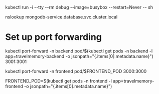 kubectl run -i --tty --rm debug --image=busybox --restart=Never -- sh

nslookup mongodb-service.database.svc.cluster.local


# Set up port forwarding

kubectl port-forward -n backend pod/$(kubectl get pods -n backend -l app=travelmemory-backend -o jsonpath="{.items[0].metadata.name}") 3001:3001


kubectl port-forward -n frontend pod/$FRONTEND_POD 3000:3000

FRONTEND_POD=$(kubectl get pods -n frontend -l app=travelmemory-frontend -o jsonpath="{.items[0].metadata.name}")





